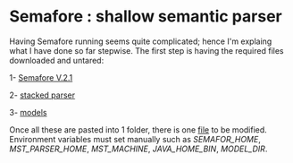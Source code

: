 # Semafore : shallow semantic parser

Having Semafore running seems quite complicated; hence I'm explaing what I have done so far stepwise.
The first step is having the required files downloaded and untared:

   1- [Semafore V.2.1](http://semafor-semantic-parser.googlecode.com/files/SEMAFOR-2.1.tgz)
   
   2- [stacked parser](http://semafor-semantic-parser.googlecode.com/files/stackedParserServer.tgz)
   
   3- [models](http://www.ark.cs.cmu.edu/SEMAFOR/SEMAFOR-2.1-models.tgz)
   
Once all these are pasted into 1 folder, there is one [file](https://github.com/kimiaprojects/Semaphore/blob/master/semafor-semantic-parser/release/config) to be modified.
Environment variables must set manually such as *SEMAFOR_HOME*, *MST_PARSER_HOME*, *MST_MACHINE*, *JAVA_HOME_BIN*, *MODEL_DIR*.
